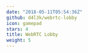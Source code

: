 ```yaml
---
date: "2018-05-11T05:54:36Z"
github: d4l3k/webrtc-lobby
icon: gamepad
stars: 4
title: WebRTC Lobby
weight: 5
---
```

